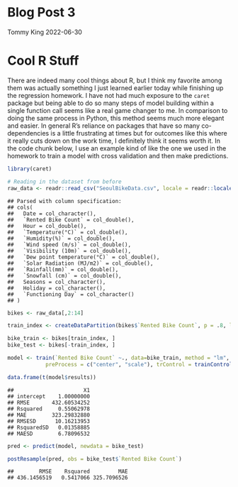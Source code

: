 Blog Post 3
================
Tommy King
2022-06-30

# Cool R Stuff

There are indeed many cool things about R, but I think my favorite among
them was actually something I just learned earlier today while finishing
up the regression homework. I have not had much exposure to the `caret`
package but being able to do so many steps of model building within a
single function call seems like a real game changer to me. In comparison
to doing the same process in Python, this method seems much more elegant
and easier. In general R’s reliance on packages that have so many
co-dependencies is a little frustrating at times but for outcomes like
this where it really cuts down on the work time, I definitely think it
seems worth it. In the code chunk below, I use an example kind of like
the one we used in the homework to train a model with cross validation
and then make predictions.

``` r
library(caret)

# Reading in the dataset from before
raw_data <- readr::read_csv("SeoulBikeData.csv", locale = readr::locale(encoding = "latin1"))
```

    ## Parsed with column specification:
    ## cols(
    ##   Date = col_character(),
    ##   `Rented Bike Count` = col_double(),
    ##   Hour = col_double(),
    ##   `Temperature(°C)` = col_double(),
    ##   `Humidity(%)` = col_double(),
    ##   `Wind speed (m/s)` = col_double(),
    ##   `Visibility (10m)` = col_double(),
    ##   `Dew point temperature(°C)` = col_double(),
    ##   `Solar Radiation (MJ/m2)` = col_double(),
    ##   `Rainfall(mm)` = col_double(),
    ##   `Snowfall (cm)` = col_double(),
    ##   Seasons = col_character(),
    ##   Holiday = col_character(),
    ##   `Functioning Day` = col_character()
    ## )

``` r
bikes <- raw_data[,2:14]

train_index <- createDataPartition(bikes$`Rented Bike Count`, p = .8, list = FALSE)

bike_train <- bikes[train_index, ]
bike_test <- bikes[-train_index, ]

model <- train(`Rented Bike Count` ~., data=bike_train, method = "lm", 
            preProcess = c("center", "scale"), trControl = trainControl(method = "cv", number = 5))

data.frame(t(model$results))
```

    ##                      X1
    ## intercept    1.00000000
    ## RMSE       432.60534252
    ## Rsquared     0.55062978
    ## MAE        323.29832880
    ## RMSESD      10.16213953
    ## RsquaredSD   0.01358885
    ## MAESD        6.78096532

``` r
pred <- predict(model, newdata = bike_test)

postResample(pred, obs = bike_test$`Rented Bike Count`)
```

    ##        RMSE    Rsquared         MAE 
    ## 436.1456519   0.5417066 325.7096526

